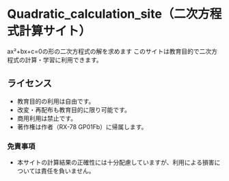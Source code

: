 # Quadratic_calculation_site（二次方程式計算サイト）
ax²+bx+c=0の形の二次方程式の解を求めます
このサイトは教育目的で二次方程式の計算・学習に利用できます。

## ライセンス

- 教育目的の利用は自由です。
- 改変・再配布も教育目的に限り可能です。
- 商用利用は禁止です。
- 著作権は作者（RX-78 GP01Fb）に帰属します。

### 免責事項
- 本サイトの計算結果の正確性には十分配慮していますが、利用による損害については責任を負いません。
